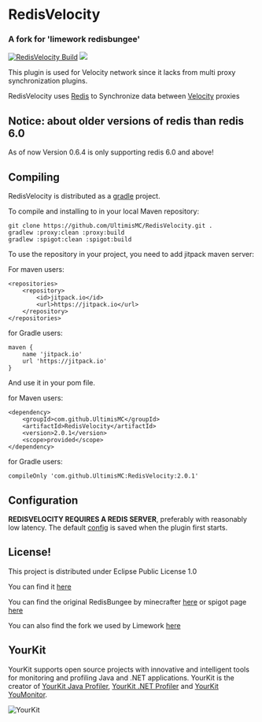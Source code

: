 # RedisVelocity
### A fork for 'limework redisbungee'
[![RedisVelocity Build](https://github.com/UltimisMC/RedisVelocity/actions/workflows/gradle.yml/badge.svg)](https://github.com/UltimisMC/RedisVelocity/actions/workflows/gradle.yml) [![](https://jitpack.io/v/ultimismc/redisvelocity.svg)](https://jitpack.io/#ultimismc/redisvelocity)

This plugin is used for Velocity network since it lacks from multi proxy synchronization plugins.

RedisVelocity uses [Redis](https://redis.io) to Synchronize data between [Velocity](https://github.com/PaperMC/Velocity) proxies

## Notice: about older versions of redis than redis 6.0

As of now Version 0.6.4 is only supporting redis 6.0 and above!

## Compiling

RedisVelocity is distributed as a [gradle](https://gradle.org) project. 

To compile and installing to in your local Maven repository:

    git clone https://github.com/UltimisMC/RedisVelocity.git .
    gradlew :proxy:clean :proxy:build
    gradlew :spigot:clean :spigot:build

To use the repository in your project, you need to add jitpack maven server:

For maven users:

    <repositories>
		<repository>
		    <id>jitpack.io</id>
		    <url>https://jitpack.io</url>
		</repository>
	</repositories>

for Gradle users:

    maven {
        name 'jitpack.io'
        url 'https://jitpack.io'
    }
    
And use it in your pom file.

for Maven users:    

    <dependency>
	    <groupId>com.github.UltimisMC</groupId>
	    <artifactId>RedisVelocity</artifactId>
	    <version>2.0.1</version>
        <scope>provided</scope>
	</dependency>

for Gradle users:

    compileOnly 'com.github.UltimisMC:RedisVelocity:2.0.1'

## Configuration

**REDISVELOCITY REQUIRES A REDIS SERVER**, preferably with reasonably low latency. The default [config](https://github.com/UltimisMC/RedisVelocity/blob/master/src/main/resources/example_config.yml) is saved when the plugin first starts.

## License!

This project is distributed under Eclipse Public License 1.0

You can find it [here](https://github.com/Limework/RedisBungee/blob/master/LICENSE)

You can find the original RedisBungee by minecrafter [here](https://github.com/minecrafter/RedisBungee) or spigot page [here](https://www.spigotmc.org/resources/redisbungee.13494/)

You can also find the fork we used by Limework [here](https://github.com/limework/redisbungee)

## YourKit

YourKit supports open source projects with innovative and intelligent tools for monitoring and profiling Java and .NET applications. YourKit is the creator of [YourKit Java Profiler](https://www.yourkit.com/java/profiler/), [YourKit .NET Profiler](https://www.yourkit.com/.net/profiler/) and [YourKit YouMonitor](https://www.yourkit.com/youmonitor/).

![YourKit](https://www.yourkit.com/images/yklogo.png)
